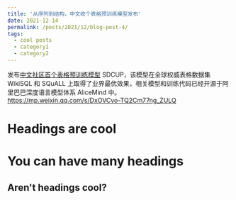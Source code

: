 ```yaml
---
title: '从序列到结构，中文收个表格预训练模型发布'
date: 2021-12-14
permalink: /posts/2021/12/blog-post-4/
tags:
  - cool posts
  - category1
  - category2
---
```

发布[中文社区首个表格预训练模型](https://mp.weixin.qq.com/s/DxOVCvo-TQ2Cm77ng_ZULQ) SDCUP，该模型在全球权威表格数据集 WikiSQL 和 SQuALL 上取得了业界最优效果，相关模型和训练代码已经开源于阿里巴巴深度语言模型体系 AliceMind 中。
https://mp.weixin.qq.com/s/DxOVCvo-TQ2Cm77ng_ZULQ



Headings are cool
======

You can have many headings
======

Aren't headings cool?
------
